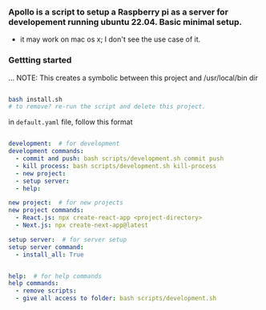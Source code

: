 ### Apollo is a script to setup a Raspberry pi as a server for developement running ubuntu 22.04. Basic minimal setup.

- it may work on mac os x; I don't see the use case of it.

### Gettting started
...
NOTE: This creates a symbolic between this project and /usr/local/bin dir

```bash

bash install.sh
# to remove? re-run the script and delete this project.

```

in ```default.yaml``` file, follow this format

```yaml

development:  # for development
development commands:
  - commit and push: bash scripts/development.sh commit push
  - kill process: bash scripts/development.sh kill-process
  - new project:
  - setup server:
  - help:

new project:  # for new projects
new project commands:
  - React.js: npx create-react-app <project-directory>
  - Next.js: npx create-next-app@latest

setup server:  # for server setup
setup server command:
  - install_all: True


help:  # for help commands
help commands:
  - remove scripts:
  - give all access to folder: bash scripts/development.sh

```






